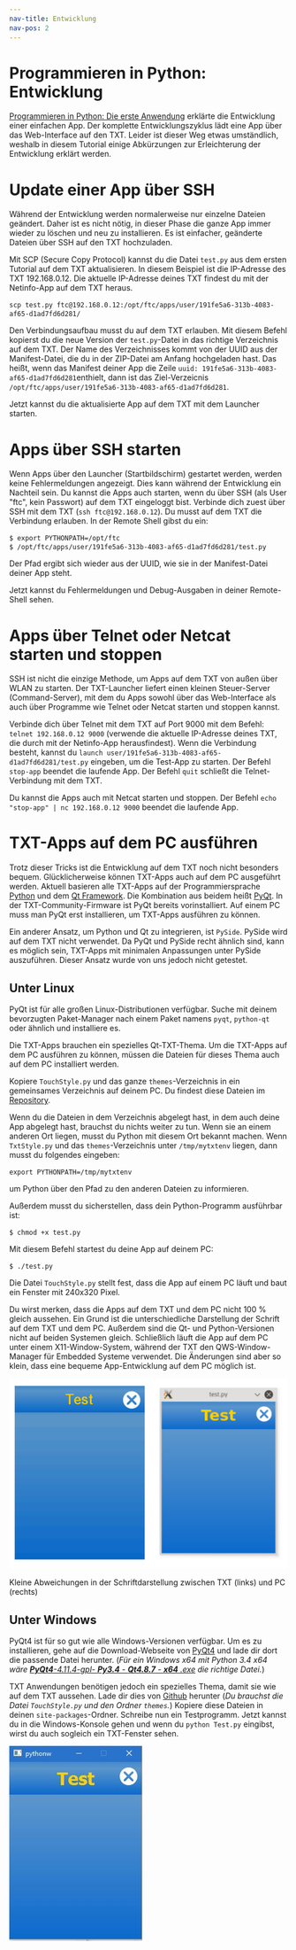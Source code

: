 ```yaml
---
nav-title: Entwicklung
nav-pos: 2
---
```

# Programmieren in Python: Entwicklung

[Programmieren in Python: Die erste Anwendung](tutorial-1.md) erklärte die Entwicklung einer einfachen App. Der komplette Entwicklungszyklus lädt eine App über das Web-Interface auf den TXT. Leider ist dieser Weg etwas umständlich, weshalb in diesem Tutorial einige Abkürzungen zur Erleichterung der Entwicklung erklärt werden.

# Update einer App über SSH

Während der Entwicklung werden normalerweise nur einzelne Dateien geändert. Daher ist es nicht nötig, in dieser Phase die ganze App immer wieder zu löschen und neu zu installieren. Es ist einfacher, geänderte Dateien über SSH auf den TXT hochzuladen.

Mit SCP (Secure Copy Protocol) kannst du die Datei `test.py` aus dem ersten Tutorial auf dem TXT aktualisieren. In diesem Beispiel ist die IP-Adresse des TXT 192.168.0.12. Die aktuelle IP-Adresse deines TXT findest du mit der Netinfo-App auf dem TXT heraus.

```
scp test.py ftc@192.168.0.12:/opt/ftc/apps/user/191fe5a6-313b-4083-af65-d1ad7fd6d281/
```

Den Verbindungsaufbau musst du auf dem TXT erlauben. Mit diesem Befehl kopierst du die neue Version der `test.py`-Datei in das richtige Verzeichnis auf dem TXT. Der Name des Verzeichnisses kommt von der UUID aus der Manifest-Datei, die du in der ZIP-Datei am Anfang hochgeladen hast. Das heißt, wenn das Manifest deiner App die Zeile ```uuid: 191fe5a6-313b-4083-af65-d1ad7fd6d281```enthielt, dann ist das Ziel-Verzeicnis `/opt/ftc/apps/user/191fe5a6-313b-4083-af65-d1ad7fd6d281`.

Jetzt kannst du die aktualisierte App auf dem TXT mit dem Launcher starten.

# Apps über SSH starten

Wenn Apps über den Launcher (Startbildschirm) gestartet werden, werden keine Fehlermeldungen angezeigt. Dies kann während der Entwicklung ein Nachteil sein. Du kannst die Apps auch starten, wenn du über SSH (als User "ftc", kein Passwort) auf dem TXT eingeloggt bist. Verbinde dich zuest über SSH mit dem TXT (`ssh ftc@192.168.0.12`). Du musst auf dem TXT die Verbindung erlauben. In der Remote Shell gibst du ein:

```
$ export PYTHONPATH=/opt/ftc
$ /opt/ftc/apps/user/191fe5a6-313b-4083-af65-d1ad7fd6d281/test.py
```

Der Pfad ergibt sich wieder aus der UUID, wie sie in der Manifest-Datei deiner App steht.

Jetzt kannst du Fehlermeldungen und Debug-Ausgaben in deiner Remote-Shell sehen.

# Apps über Telnet oder Netcat starten und stoppen

SSH ist nicht die einzige Methode, um Apps auf dem TXT von außen über WLAN zu starten. Der TXT-Launcher liefert einen kleinen Steuer-Server (Command-Server), mit dem du Apps sowohl über das Web-Interface als auch über Programme wie Telnet oder Netcat starten und stoppen kannst.

Verbinde dich über Telnet mit dem TXT auf Port 9000 mit dem Befehl: `telnet 192.168.0.12 9000` (verwende die aktuelle IP-Adresse deines TXT, die durch mit der Netinfo-App herausfindest). Wenn die Verbindung besteht, kannst du `launch user/191fe5a6-313b-4083-af65-d1ad7fd6d281/test.py` eingeben, um die Test-App zu starten. Der Befehl `stop-app` beendet die laufende App. Der Befehl `quit` schließt die Telnet-Verbindung mit dem TXT.

Du kannst die Apps auch mit Netcat starten und stoppen. Der Befehl `echo "stop-app" | nc 192.168.0.12 9000` beendet die laufende App.


# TXT-Apps auf dem PC ausführen

Trotz dieser Tricks ist die Entwicklung auf dem TXT noch nicht besonders bequem. Glücklicherweise können TXT-Apps auch auf dem PC ausgeführt werden. Aktuell basieren alle TXT-Apps auf der Programmiersprache [Python](https://www.python.org/) und dem [Qt Framework](http://www.qt.io/). Die Kombination aus beidem heißt [PyQt](https://riverbankcomputing.com/software/pyqt/intro). In der TXT-Community-Firmware ist PyQt bereits vorinstalliert. Auf einem PC muss man PyQt erst installieren, um TXT-Apps ausführen zu können.

Ein anderer Ansatz, um Python und Qt zu integrieren, ist `PySide`. PySide wird auf dem TXT nicht verwendet. Da PyQt und PySide recht ähnlich sind, kann es möglich sein, TXT-Apps mit minimalen Anpassungen unter PySide auszuführen. Dieser Ansatz wurde von uns jedoch nicht getestet.


## Unter Linux

PyQt ist für alle großen Linux-Distributionen verfügbar. Suche mit deinem bevorzugten Paket-Manager nach einem Paket namens `pyqt`, `python-qt` oder ähnlich und installiere es.

Die TXT-Apps brauchen ein spezielles Qt-TXT-Thema. Um die TXT-Apps auf dem PC ausführen zu können, müssen die Dateien für dieses Thema auch auf dem PC installiert werden.

Kopiere `TouchStyle.py` und das ganze `themes`-Verzeichnis in ein gemeinsames Verzeichnis auf deinem PC. Du findest diese Dateien im [Repository](https://github.com/ftCommunity/ftcommunity-TXT/tree/master/board/fischertechnik/TXT/rootfs/opt/ftc).

Wenn du die Dateien in dem Verzeichnis abgelegt hast, in dem auch deine App abgelegt hast, brauchst du nichts weiter zu tun. Wenn sie an einem anderen Ort liegen, musst du Python mit diesem Ort bekannt machen. Wenn `TxtStyle.py` und das `themes`-Verzeichnis unter `/tmp/mytxtenv` liegen, dann musst du folgendes eingeben:

```
export PYTHONPATH=/tmp/mytxtenv
```
um Python über den Pfad zu den anderen Dateien zu informieren.

Außerdem musst du sicherstellen, dass dein Python-Programm ausführbar ist:

```
$ chmod +x test.py
```

Mit diesem Befehl startest du deine App auf deinem PC:

```
$ ./test.py
```

Die Datei `TouchStyle.py` stellt fest, dass die App auf einem PC läuft und baut ein Fenster mit 240x320 Pixel.

Du wirst merken, dass die Apps auf dem TXT und dem PC nicht 100 % gleich aussehen. Ein Grund ist die unterschiedliche Darstellung der Schrift auf dem TXT und dem PC. Außerdem sind die Qt- und Python-Versionen nicht auf beiden Systemen gleich. Schließlich läuft die App auf dem PC unter einem X11-Window-System, während der TXT den QWS-Window-Manager für Embedded Systeme verwendet. Die Änderungen sind aber so klein, dass eine bequeme App-Entwicklung auf dem PC möglich ist.

![Ausführung auf dem TXT oder PC](../../../en/programming/python/tut2_img1b.png)    

Kleine Abweichungen in der Schriftdarstellung zwischen TXT (links) und PC (rechts)

## Unter Windows

PyQt4 ist für so gut wie alle Windows-Versionen verfügbar. Um es zu installieren, gehe auf die Download-Webseite von [PyQt4](https://sourceforge.net/projects/pyqt/files/PyQt4/PyQt-4.11.4/) und lade dir dort die passende Datei herunter. (*Für ein Windows x64 mit Python 3.4 x64 wäre [**PyQt4**-4.11.4-gpl- **Py3.4** - **Qt4.8.7** - **x64** .exe](https://sourceforge.net/projects/pyqt/files/PyQt4/PyQt-4.11.4/PyQt4-4.11.4-gpl-Py3.4-Qt4.8.7-x64.exe/download) die richtige Datei.*)

TXT Anwendungen benötigen jedoch ein spezielles Thema, damit sie wie auf dem TXT aussehen. Lade dir dies von [Github](https://github.com/ftCommunity/ftcommunity-TXT/tree/master/board/fischertechnik/TXT/rootfs/opt/ftc) herunter (*Du brauchst die Datei `TouchStyle.py` und den Ordner `themes`.*) Kopiere diese Dateien in deinen `site-packages`-Ordner. Schreibe nun ein Testprogramm. Jetzt kannst du in die Windows-Konsole gehen und wenn du `python Test.py` eingibst, wirst du auch sogleich ein TXT-Fenster sehen.

![Ausführung auf dem TXT oder PC](../../../en/programming/python/tut2_img3.png) 
